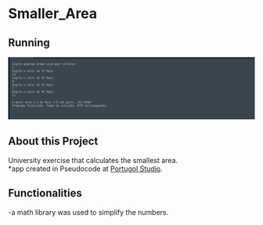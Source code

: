 # Smaller_Area  

## Running
![Preview-Screens](https://github.com/devWeslei/Smaller_Area/blob/main/assets/example.png)


## About this Project

University exercise that calculates the smallest area.   
*app created in Pseudocode at [Portugol Studio](http://lite.acad.univali.br/portugol/).


## Functionalities
-a math library was used to simplify the numbers.

